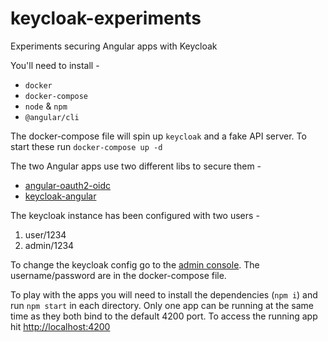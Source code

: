 # keycloak-experiments
Experiments securing Angular apps with Keycloak

You'll need to install -

* `docker`
* `docker-compose`
* `node` & `npm`
* `@angular/cli`

The docker-compose file will spin up `keycloak` and a fake API server.  To start these run `docker-compose up -d`

The two Angular apps use two different libs to secure them -

* [angular-oauth2-oidc](https://github.com/manfredsteyer/angular-oauth2-oidc)
* [keycloak-angular](https://github.com/mauriciovigolo/keycloak-angular)

The keycloak instance has been configured with two users -

1. user/1234
2. admin/1234

To change the keycloak config go to the [admin console](http://localhost:8080/auth/admin/).  The username/password are in the docker-compose file.

To play with the apps you will need to install the dependencies (`npm i`) and run `npm start` in each directory.  Only one app can be running at the same time as they both bind to the default 4200 port.  To access the running app hit [http://localhost:4200](http://localhost:4200)
